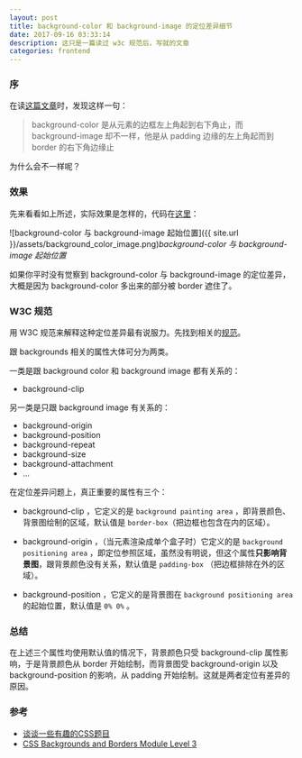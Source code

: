 ```yaml
---
layout: post
title: background-color 和 background-image 的定位差异细节
date: 2017-09-16 03:33:14
description: 这只是一篇读过 w3c 规范后，写就的文章
categories: frontend
---
```


### 序

在读[这篇文章](https://github.com/chokcoco/iCSS/issues/1)时，发现这样一句：

> background-color 是从元素的边框左上角起到右下角止，而 background-image 却不一样，他是从 padding 边缘的左上角起而到 border 的右下角边缘止

为什么会不一样呢？

### 效果
先来看看如上所述，实际效果是怎样的，代码在[这里](https://codepen.io/yiyizym/pen/XebvPm)：

![background-color 与 background-image 起始位置]({{ site.url }}/assets/background_color_image.png)*background-color 与 background-image 起始位置*

如果你平时没有觉察到 background-color 与 background-image 的定位差异，大概是因为 background-color 多出来的部分被 border 遮住了。

### W3C 规范
用 W3C 规范来解释这种定位差异最有说服力。先找到相关的[规范](https://drafts.csswg.org/css-backgrounds-3/#backgrounds)。

跟 backgrounds 相关的属性大体可分为两类。

一类是跟 background color 和 background image 都有关系的：
- background-clip

另一类是只跟 background image 有关系的：
- background-origin
- background-position
- background-repeat
- background-size
- background-attachment
- ...

在定位差异问题上，真正重要的属性有三个：

- background-clip ，它定义的是 `background painting area` ，即背景颜色、背景图绘制的区域，默认值是 `border-box`（把边框也包含在内的区域）。

- background-origin ，（当元素渲染成单个盒子时）它定义的是 `background positioning area` ，即定位参照区域，虽然没有明说，但这个属性**只影响背景图**，跟背景颜色没有关系，默认值是 `padding-box` （把边框排除在外的区域）。

- background-position ，它定义的是背景图在 `background positioning area` 的起始位置，默认值是 `0% 0%` 。

### 总结

在上述三个属性均使用默认值的情况下，背景颜色只受 background-clip 属性影响，于是背景颜色从 border 开始绘制，而背景图受 background-origin 以及 background-position 的影响，从 padding 开始绘制。这就是两者定位有差异的原因。

### 参考
- [谈谈一些有趣的CSS题目](https://github.com/chokcoco/iCSS/issues/1)
- [CSS Backgrounds and Borders Module Level 3](https://drafts.csswg.org/css-backgrounds-3/#backgrounds)